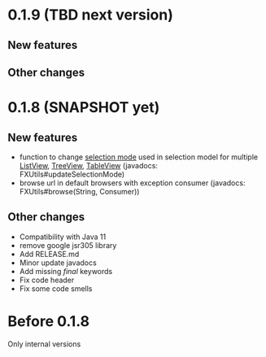 # 0.1.9 (TBD next version)
## New features
## Other changes

# 0.1.8 (SNAPSHOT yet)
## New features
+ function to change [selection mode](https://openjfx.io/javadoc/11/javafx.controls/javafx/scene/control/SelectionMode.html) used in selection model for multiple
  [ListView](https://openjfx.io/javadoc/11/javafx.controls/javafx/scene/control/ListView.html),
  [TreeView](https://openjfx.io/javadoc/11/javafx.controls/javafx/scene/control/TreeView.html),
  [TableView](https://openjfx.io/javadoc/11/javafx.controls/javafx/scene/control/TableView.html)
  (javadocs: FXUtils#updateSelectionMode)
+ browse url in default browsers with exception consumer (javadocs: FXUtils#browse(String, Consumer))

## Other changes
* Compatibility with Java 11
* remove google jsr305 library
* Add RELEASE.md
* Minor update javadocs
* Add missing _final_ keywords
* Fix code header
* Fix some code smells

# Before 0.1.8
Only internal versions

